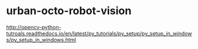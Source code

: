 # urban-octo-robot-vision
http://opencv-python-tutroals.readthedocs.io/en/latest/py_tutorials/py_setup/py_setup_in_windows/py_setup_in_windows.html
